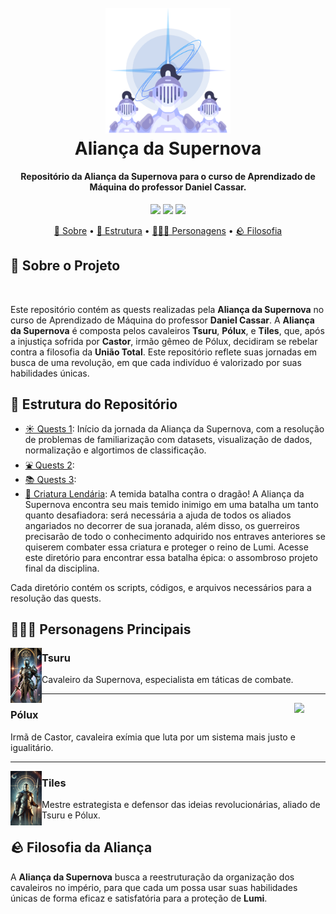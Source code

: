 <h1 align="center" width="100%">
    <br>
    <img style="width: 200px;" src="images/Cavaleiros.png" alt="Imagem que mostra o cabeçalho da nossa guilda escrito Aliança da Supernova.">
    <br>
    Aliança da Supernova
    <br>
</h1>

<h4 align="center">
    Repositório da Aliança da Supernova para o curso de Aprendizado de Máquina do professor Daniel Cassar.
</h4>

<p align="center">
  <img src="https://img.shields.io/badge/Tsuru-Júlia Guedes-8A2BE2">
  <img src="https://img.shields.io/badge/Pólux-Raquel_Godoy-004AAD">
  <img src="https://img.shields.io/badge/Tiles-Thalles Cansi-7ED957">
</p>

<p align="center">
  <a href="#Sobre-o-Projeto">📝 Sobre</a> •
  <a href="#Estrutura-do-Repositório">🚧 Estrutura</a> •
  <a href="#Personagens-Principais">🧙🏼‍♂️ Personagens</a> •
  <a href="#Filosofia-da-Aliança">🪨 Filosofia</a>
</p>

## 📝 Sobre o Projeto

<br>

Este repositório contém as quests realizadas pela **Aliança da Supernova** no curso de Aprendizado de Máquina do professor **Daniel Cassar**. A **Aliança da Supernova** é composta pelos cavaleiros **Tsuru**, **Pólux**, e **Tiles**, que, após a injustiça sofrida por **Castor**, irmão gêmeo de Pólux, decidiram se rebelar contra a filosofia da **União Total**. Este repositório reflete suas jornadas
em busca de uma revolução, em que cada indivíduo é valorizado por suas habilidades únicas.

## 🚧 Estrutura do Repositório

- <a href="https://github.com/JuliaGuedesASantos/Machine-Learning---Cavaleiros-da-Supernova/tree/main/Mural%20da%20Taverna%20do%20Sol%20-%20Quests%201">☀️ Quests 1<a>: Início da jornada da Aliança da Supernova, com a resolução de problemas de familiarização com datasets, visualização de dados, normalização e algortimos de classificação.
- <a href="https://github.com/JuliaGuedesASantos/Machine-Learning---Cavaleiros-da-Supernova/tree/main/Mural%20da%20Pra%C3%A7a%20da%20Fonte%20-%20Quests%202">⛲ Quests 2</a>:
- <a href="https://github.com/JuliaGuedesASantos/Machine-Learning---Cavaleiros-da-Supernova/tree/main/Mural%20da%20Biblioteca%20Real%20-%20Quests%203">📚 Quests 3</a>:
- <a href="https://github.com/JuliaGuedesASantos/Machine-Learning---Cavaleiros-da-Supernova/tree/main/Criatura%20Lend%C3%A1ria%20">🐲 Criatura Lendária</a>: A temida batalha contra o dragão! A Aliança da Supernova encontra seu mais temido inimigo em uma batalha um tanto quanto desafiadora: será necessária a ajuda de todos os aliados angariados no decorrer de sua joranada, além disso, os guerreiros precisarão de todo o conhecimento adquirido nos entraves anteriores se quiserem combater essa criatura e proteger o reino de Lumi. Acesse este diretório para encontrar essa batalha épica: o assombroso projeto final da disciplina.

Cada diretório contém os scripts, códigos, e arquivos necessários para a resolução das quests.

## 🧙🏼‍♂️ Personagens Principais

<img align="left" width="50" src="images/Tsuru.png">

### Tsuru

Cavaleiro da Supernova, especialista em táticas de combate.

---

<img align="right" width="50" src="images/Pólux.png">

### Pólux

Irmã de Castor, cavaleira exímia que luta por um sistema mais justo e igualitário.

---

<img align="left" width="50" src="images/Tiles.png">

### Tiles

Mestre estrategista e defensor das ideias revolucionárias, aliado de Tsuru e Pólux.

## 🪨 Filosofia da Aliança

A **Aliança da Supernova** busca a reestruturação da organização dos cavaleiros no império, para que cada um possa usar suas habilidades únicas de forma eficaz e satisfatória para a proteção de **Lumi**.

